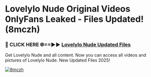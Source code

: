 # Lovelylo Nude Original Videos 0nlyFans Leaked - Files Updated! (8mczh)

<h3>🔴 CLICK HERE 🌐==►► <a href="https://tinyurl.com/yrmya6cz" rel="nofollow">Lovelylo Nude Updated Files</a></h3>

Get Lovelylo Nude and all content. Now you can access all videos and pictures of Lovelylo Nude. New Updated Files 2025!

[![8mczh](https://i.imgur.com/FMdXYCs.gif)](https://tinyurl.com/yrmya6cz)
